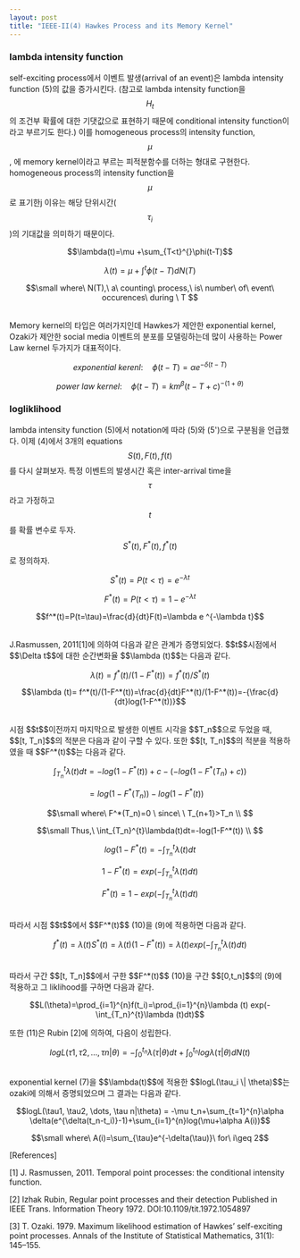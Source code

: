 ```yaml
---
layout: post
title: "IEEE-II(4) Hawkes Process and its Memory Kernel"
---
```


### lambda intensity function
 self-exciting process에서 이벤트 발생(arrival of an event)은 lambda intensity function (5)의 값을 증가시킨다. (참고로 lambda intensity function을 $$H_t$$의 조건부 확률에 대한 기댓값으로 표현하기 때문에 conditional intensity function이라고 부르기도 한다.) 이를 homogeneous process의 intensity function, $$\mu$$, 에 memory kernel이라고 부르는 피적분함수를 더하는 형대로 구현한다.  homogeneous process의 intensity function을 $$\mu$$로 표기한j 이유는 해당 단위시간($$\tau _i$$)의 기대값을 의미하기 때문이다.

$$\lambda(t)=\mu +\sum_{T<t}^{}\phi(t-T)$$

$$\lambda(t)=\mu +\int^t \phi(t-T)dN(T) \tag{6}$$

$$\small where\ N(T),\ a\ counting\ process,\ is\ number\ of\ event\ occurences\ during \ T $$

<br>
Memory kernel의 타입은 여러가지인데 Hawkes가 제안한 exponential kernel, Ozaki가 제안한 social media 이벤트의 분포를 모델링하는데 많이 사용하는 Power Law kernel 두가지가 대표적이다.

$$ exponential\ kerenl : \quad \phi(t-T)=\alpha e^{-\delta(t-T)}$$

$$\tag{7}$$

$$power\ law\ kernel : \quad \phi(t-T)=km^{\beta}(t-T+c)^{-(1+\theta)}$$



### logliklihood 

 lambda intensity function (5)에서 notation에 따라 (5)와 (5')으로 구분됨을 언급했다. 이제 (4)에서 3개의 equations $$S(t), F(t), f(t)$$를 다시 살펴보자. 특정 이벤트의 발생시간 혹은 inter-arrival time을 $$\tau$$라고 가정하고 $$t$$를 확률 변수로 두자. $$S^*(t), F^*(t), f^*(t)$$로 정의하자.

$$S^*(t)=P(t<\tau)=e^{-\lambda t}$$

$$F^*(t)=P(t<\tau)=1-e^{-\lambda t}$$

$$\tag{8}$$

$$f^*(t)=P(t=\tau)=\frac{d}{dt}F(t)=\lambda e ^{-\lambda t}$$

<br>
J.Rasmussen, 2011[1]에 의하여 다음과 같은 관계가 증명되었다. $$t$$시점에서 $$\Delta t$$에 대한 순간변화율 $$\lambda (t)$$는 다음과 같다.

$$\lambda (t)= f^*(t)/(1-F^*(t))=f^*(t)/S^*(t)$$

$$\tag{9}$$

$$\lambda (t)= f^*(t)/(1-F^*(t))=\frac{d}{dt}F^*(t)/(1-F^*(t))=-{\frac{d}{dt}log(1-F^*(t))}$$

<br>
시점 $$t$$이전까지 마지막으로 발생한 이벤트 시각을 $$T_n$$으로 두었을 때, $$[t, T_n]$$의 적분은 다음과 같이 구할 수 있다. 또한 $$[t, T_n]$$의 적분을 적용하였을 때 $$F^*(t)$$는 다음과 같다.

$$\int_{T_n}^{t}\lambda(t)dt = -log(1-F^*(t))+c-(-log(1-F^*(T_n)+c))$$

$$=log(1-F^*(T_n))-log(1-F^*(t))\quad$$

$$\small where\ F^*(T_n)=0 \ since\ \ T_{n+1}>T_n \\ $$ 

$$\small Thus,\ \int_{T_n}^{t}\lambda(t)dt=-log(1-F^*(t)) \\ $$

$$log(1-F^*(t)=-\int_{T_n}^{t}\lambda (t)dt$$

$$1-F^*(t)=exp(-\int_{T_n}^{t}\lambda (t)dt)$$

$$\tag{10}$$

$$F^*(t)=1-exp(-\int_{T_n}^{t}\lambda (t)dt)$$

<br>
따라서 시점 $$t$$에서 $$F^*(t)$$ (10)을 (9)에 적용하면 다음과 같다.

$$f^*(t)=\lambda(t) S^*(t)=\lambda(t)(1- F^*(t))=\lambda(t)exp(-\int_{T_n}^{t}\lambda (t)dt)$$

<br>
따라서 구간 $$[t, T_n]$$에서 구한 $$F^*(t)$$ (10)을 구간 $$[0,t_n]$$의 (9)에 적용하고 그 liklihood를 구하면 다음과 같다.

$$L(\theta)=\prod_{i=1}^{n}f(t_i)=\prod_{i=1}^{n}\lambda (t) exp(-\int_{T_n}^{t}\lambda (t)dt)$$

또한 (11)은  Rubin \[2\]에 의하여, 다음이 성립한다.

$$\tag{11}$$

$$logL(\tau1, \tau2, \dots, \tau n|\theta)=-\int_{0}^{t_n}\lambda(\tau | \theta)dt + \int_{0}^{t_n}log \lambda(\tau | \theta)dN(t)$$

<br>
exponential kernel (7)을 $$\lambda(t)$$에 적용한 $$logL(\tau_i \| \theta)$$는 ozaki에 의해서 증명되었으며 그 결과는 다음과 같다.

$$logL(\tau1, \tau2, \dots, \tau n|\theta) = -\mu t_n+\sum_{t=1}^{n}\alpha \delta(e^{\delta(t_n-t_i)}-1)+\sum_{i=1}^{n}log(\mu+\alpha A(i))$$

$$\small where\ A(i)=\sum_{\tau}e^{-\delta(\tau)}\ for\ i\geq 2$$


\[References]

\[1] J. Rasmussen, 2011. Temporal point processes: the conditional intensity function.

\[2] Izhak Rubin, Regular point processes and their detection Published in IEEE Trans. Information Theory 1972. DOI\:10.1109/tit.1972.1054897

\[3] T. Ozaki. 1979. Maximum likelihood estimation of Hawkes’ self-exciting point processes. Annals of the Institute of Statistical Mathematics, 31(1): 145–155.
